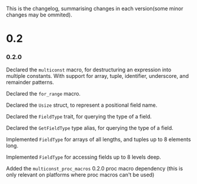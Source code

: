 This is the changelog, summarising changes in each version(some minor changes may be ommited).

# 0.2

### 0.2.0

Declared the `multiconst` macro, for destructuring an expression into multiple constants. With support for array, tuple, identifier, underscore, and remainder patterns.

Declared the `for_range` macro.

Declared the `Usize` struct, to represent a positional field name.

Declared the `FieldType` trait, for querying the type of a field.

Declared the `GetFieldType` type alias, for querying the type of a field.

Implemented `FieldType` for arrays of all lengths, and tuples up to 8 elements long.

Implemented `FieldType` for accessing fields up to 8 levels deep.

Added the `multiconst_proc_macros` 0.2.0 proc macro dependency (this is only relevant on platforms where proc macros can't be used)